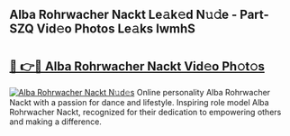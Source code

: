 ## Alba Rohrwacher Nackt Le𝚊k𝚎d N𝚞𝚍e - Part-SZQ Vid𝚎o Photos Le𝚊ks IwmhS

# <h2><a href="http://fbax0pl.evod.top/?m=Alba+Rohrwacher+Nackt">🔗 👉🔴 Alba Rohrwacher Nackt Vid𝚎o Ph𝚘t𝚘s</a></h2>

[![Alba Rohrwacher Nackt N𝚞d𝚎s](https://i.imgur.com/8V9OHl7.gif)](http://fbax0pl.evod.top/?m=Alba+Rohrwacher+Nackt)
Online personality Alba Rohrwacher Nackt with a passion for dance and lifestyle. Inspiring role model Alba Rohrwacher Nackt, recognized for their dedication to empowering others and making a difference. 

